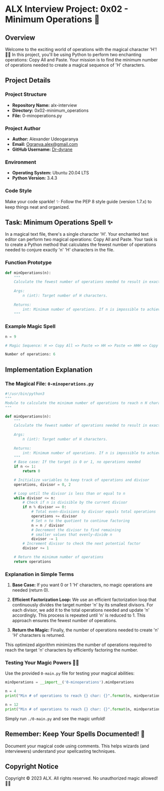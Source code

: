 # ALX Interview Project: 0x02 - Minimum Operations 🚀

## Overview

Welcome to the exciting world of operations with the magical character 'H'! 🧙‍♂️ In this project, you'll be using Python to perform two enchanting operations: Copy All and Paste. Your mission is to find the minimum number of operations needed to create a magical sequence of 'H' characters.

## Project Details

### Project Structure

- **Repository Name:** alx-interview
- **Directory:** 0x02-minimum_operations
- **File:** 0-minoperations.py

### Project Author

- **Author:** Alexander Udeogaranya
- **Email:** Ogranya.alex@gmail.com
- **GitHub Username:** [Dr-dyrane](https://github.com/Dr-dyrane)

### Environment

- **Operating System:** Ubuntu 20.04 LTS
- **Python Version:** 3.4.3

### Code Style

Make your code sparkle! ✨ Follow the PEP 8 style guide (version 1.7.x) to keep things neat and organized.

## Task: Minimum Operations Spell ✨

In a magical text file, there's a single character 'H'. Your enchanted text editor can perform two magical operations: Copy All and Paste. Your task is to create a Python method that calculates the fewest number of operations needed to conjure exactly 'n' 'H' characters in the file.

### Function Prototype

```python
def minOperations(n):
    """
    Calculate the fewest number of operations needed to result in exactly n H characters.
    
    Args:
        n (int): Target number of H characters.
        
    Returns:
        int: Minimum number of operations. If n is impossible to achieve, return 0.
    """
```

### Example Magic Spell

```python
n = 9

# Magic Sequence: H => Copy All => Paste => HH => Paste => HHH => Copy All => Paste => HHHHHH => Paste => HHHHHHHHH

Number of operations: 6
```

## Implementation Explanation

### The Magical File: `0-minoperations.py`

```python
#!/usr/bin/python3
"""
Module to calculate the minimum number of operations to reach n H characters
"""

def minOperations(n):
    """
    Calculate the fewest number of operations needed to result in exactly n H characters.
    
    Args:
        n (int): Target number of H characters.
        
    Returns:
        int: Minimum number of operations. If n is impossible to achieve, return 0.
    """
    # Base case: If the target is 0 or 1, no operations needed
    if n <= 1:
        return 0

    # Initialize variables to keep track of operations and divisor
    operations, divisor = 0, 2

    # Loop until the divisor is less than or equal to n
    while divisor <= n:
        # Check if n is divisible by the current divisor
        if n % divisor == 0:
            # Total even-divisions by divisor equals total operations
            operations += divisor
            # Set n to the quotient to continue factoring
            n = n / divisor
            # Decrement the divisor to find remaining
            # smaller values that evenly-divide n
            divisor -= 1
        # Increment divisor to check the next potential factor
        divisor += 1

    # Return the minimum number of operations
    return operations
```

### Explanation in Simple Terms

1. **Base Case:** If you want 0 or 1 'H' characters, no magic operations are needed (return 0).

2. **Efficient Factorization Loop:** We use an efficient factorization loop that continuously divides the target number 'n' by its smallest divisors. For each divisor, we add it to the total operations needed and update 'n' accordingly. This process is repeated until 'n' is reduced to 1. This approach ensures the fewest number of operations.

3. **Return the Magic:** Finally, the number of operations needed to create 'n' 'H' characters is returned.

This optimized algorithm minimizes the number of operations required to reach the target 'n' characters by efficiently factoring the number.

### Testing Your Magic Powers 🧙‍♂️

Use the provided `0-main.py` file for testing your magical abilities:

```python
minOperations = __import__('0-minoperations').minOperations

n = 4
print("Min # of operations to reach {} char: {}".format(n, minOperations(n)))

n = 12
print("Min # of operations to reach {} char: {}".format(n, minOperations(n)))
```

Simply run `./0-main.py` and see the magic unfold!

## Remember: Keep Your Spells Documented! 📜

Document your magical code using comments. This helps wizards (and interviewers) understand your spellcasting techniques.

## Copyright Notice

Copyright © 2023 ALX. All rights reserved. No unauthorized magic allowed! 🚫✨